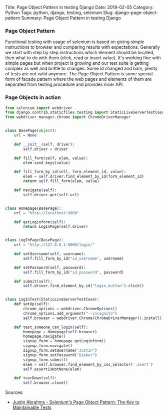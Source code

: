 Title: Page Object Pattern in testing Django
Date: 2019-02-05
Category: Python
Tags: python, django, testing, selenium
Slug: django-page-object-pattern
Summary: Page Object Pattern in testing Django


### Page Object Pattern
Functional testing with usage of selenium is based on giving simple instructions to browser and comparing results with expectations. Generally we start with step by step instructions which element should be located, then what to do with them (click, read or insert value). It's working fine with simple pages but when project is growing and our test suite is getting complex as well and brittle to changes. Some id changed and bam, plenty of tests are not valid anymore. The Page Object Pattern is some special form of facade pattern where the web pages and elements of them are separated from testing procedure and provides nicer API. 


### Page Objects in action

```python
from selenium import webdriver
from django.contrib.staticfiles.testing import StaticLiveServerTestCase
from webdriver_manager.chrome import ChromeDriverManager


class BasePage(object):
    url = None

    def __init__(self, driver):
        self.driver = driver

    def fill_form(self, elem, value):
        elem.send_keys(value)

    def fill_form_by_id(self, form_element_id, value):
        elem = self.driver.find_element_by_id(form_element_id)
        return self.fill_form(elem, value)

    def navigate(self):
        self.driver.get(self.url)


class Homepage(BasePage):
    url = "http://localhost:8000"

    def getLoginform(self):
        return LogInPage(self.driver)


class LogInPage(BasePage):
    url = "http://127.0.0.1:8000/login/"

    def setUsername(self, username):
        self.fill_form_by_id("id_username", username)

    def setPassword(self, password):
        self.fill_form_by_id("id_password", password)

    def submit(self):
        self.driver.find_element_by_id("login_button").click()


class LogInTest(StaticLiveServerTestCase):
    def setUp(self):
        chrome_options = webdriver.ChromeOptions()
        chrome_options.add_argument("--incognito")
        self.browser = webdriver.Chrome(ChromeDriverManager().install())

    def test_someone_can_login(self):
        homepage = Homepage(self.browser)
        homepage.navigate()
        signup_form = homepage.getLoginform()
        signup_form.navigate()
        signup_form.setUsername("Justin")
        signup_form.setPassword("Bieber")
        signup_form.submit()
        elem = self.browser.find_element_by_css_selector('.alert')
        self.assertIsNotNone(elem)

    def tearDown(self):
        self.browser.close()
```

Sources:

* [Justin Abrahms - Selenium's Page Object Pattern: The Key to Maintainable Tests](https://justin.abrah.ms/python/selenium-page-object-pattern--the-key-to-maintainable-tests.html)
